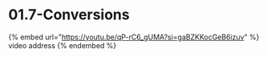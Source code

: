 # 01.7-Conversions

{% embed url="https://youtu.be/qP-rC6_gUMA?si=gaBZKKocGeB6izuv" %}
video address
{% endembed %}

